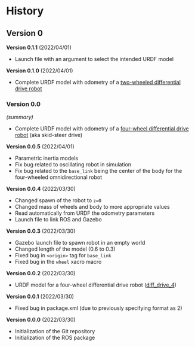 # History

## Version 0

**Version 0.1.1** (2022/04/01)

- Launch file with an argument to select the intended URDF model

**Version 0.1.0** (2022/04/01)

- Complete URDF model with odometry of a
  [two-wheeled differential drive robot](/urdf/diff_drive.urdf.xacro)

### Version 0.0

_(summary)_

- Complete URDF model with odometry of a
  [four-wheel differential drive robot](/urdf/diff_drive_4.urdf.xacro)
  (aka skid-steer drive)

**Version 0.0.5** (2022/04/01)

- Parametric inertia models
- Fix bug related to oscillating robot in simulation
- Fix bug related to the `base_link` being the center of the body for the
  four-wheeled omnidirectional robot

**Version 0.0.4** (2022/03/30)

- Changed spawn of the robot to `z=0`
- Changed mass of wheels and body to more appropriate values
- Read automatically from URDF the odometry parameters
- Launch file to link ROS and Gazebo

**Version 0.0.3** (2022/03/30)

- Gazebo launch file to spawn robot in an empty world
- Changed length of the model (0.6 to 0.3)
- Fixed bug in `<origin>` tag for `base_link`
- Fixed bug in the `wheel` xacro macro

**Version 0.0.2** (2022/03/30)

- URDF model for a four-wheel differential drive robot
  ([diff_drive_4](/urdf/diff_drive_4.urdf.xacro))

**Version 0.0.1** (2022/03/30)

- Fixed bug in package.xml (due to previously specifying format as 2)

**Version 0.0.0** (2022/03/30)

- Initialization of the Git repository
- Initialization of the ROS package

